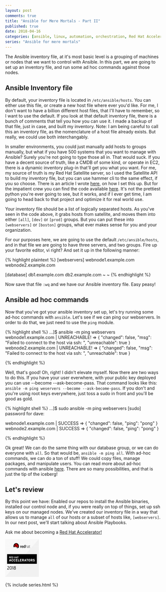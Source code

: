 ```yaml
---
layout: post
comments: true
title: "Ansible for Mere Mortals - Part II"
published: true
date: 2018-04-16
categories: [ansible, linux, automation, orchestration, Red Hat Accelerators]
series: "Ansible for mere mortals"
---
```


The Ansible inventory file, at it's most basic level is a grouping of machines or nodes that we want to control with Ansible. In this part, we are going to set up an inventory file, and run some ad hoc commands against those nodes.

## Ansible Inventory file

By default, your inventory file is located in `/etc/ansible/hosts`. You can either use this file, or create a new host file where ever you'd like. For me, I don't want to have a billion different host files, that I'll have to remember, so I want to use the default. If you look at that default inventory file, there is a bunch of comments that tell you how you can use it. I made a backup of that file, just in case, and built my inventory. Note: I am being careful to call this an inventory file, as the nomenclature of a host file already exists. But really, we could use both interchangably.

In smaller environments, you could just manually add hosts to groups manually, but what if you have 500 systems that you want to manage with Ansible? Surely you're not going to type those all in. That would suck. If you have a decent source of truth, like a CMDB of some kind, or operate in EC2, there is a dynamic inventory plug-in that'll get you what you want. For me, my source of truth is my Red Hat Satellite server, so I used the Satellite API to build my inventory file, but you can use hammer cli to the same effect, if you so choose. There is an article I wrote [here](https://dkalaluhi.github.io/satellite-6-api), on how I set this up. But for the impatient crew you can find the code available [here](https://github.com/dkalaluhi/satInventory). It's not the prettiest python you're ever going to see, but it works, and if I ever get time, I am going to head back to that project and optimize it for real world use.

Your inventory file should be a list of logically separated hosts. As you've seen in the code above, it grabs hosts from satellite, and moves them into either `[all]`, `[dev]` or `[prod]` groups. But you can put these into `[webservers]` or `[boston]` groups, what ever makes sense for you and your organization.

For our purposes here, we are going to use the default `/etc/ansible/hosts`, and in that file we are going to have three servers, and two groups. Fire up your favorite editor, vi right? And set it up in the following manner:

{% highlight plaintext %}
[webservers]
webnode1.example.com
webnode2.example.com

[database]
db1.example.com
db2.example.com
~
~
{% endhighlight %}

Now save that file `:wq` and we have our Ansible inventory file. Easy peasy! 

## Ansible ad hoc commands

Now that you've got your ansible inventory set up, let's try running some ad-hoc commands with `ansible`. Let's see if we can ping our webservers. In order to do that, we just need to use the `ping` module.

{% highlight shell %}
...]$ ansible -m ping webservers
webnode1.example.com | UNREACHABLE! => {
    "changed": false,
    "msg": "Failed to connect to the host via ssh: ",
    "unreachable": true
}
webnode2.example.com | UNREACHABLE! => {
    "changed": false,
    "msg": "Failed to connect to the host via ssh: ",
    "unreachable": true
}

{% endhighlight %}

Well, that's good! Oh, right! I didn't elevate myself. Now there are two ways to do this. If you have your user everwhere, with your public key deployed you can use --become --ask-become-pass. That command looks like this: `ansible -m ping weservers --become --ask-become-pass`. If you don't and you're using root keys everywhere, just toss a sudo in front and you'll be good as gold.

{% highlight shell %}
...]$ sudo ansible -m ping webservers
[sudo] password for dave:

webnode1.example.com | SUCCESS => {
    "changed": false,
    "ping": "pong"
}
webnode2.example.com | SUCCESS => {
    "changed": false,
    "ping": "pong"
}

{% endhighlight %}

Ok great! We can do the same thing with our database group, or we can do everyone with `all`. So that would be, `ansible -m ping all`. With ad-hoc commands, we can do a ton of stuff! We could copy files, manage packages, and manipulate users. You can read more about ad-hoc commands with ansible <a href="http://docs.ansible.com/ansible/latest/user_guide/intro_adhoc.html">here</a>. There are so many possibilities, and that is just the tip of the iceberg!

## Let's review

By this point we have: Enabled our repos to install the Ansible binaries, installed our control node and, if you were really on top of things, set up ssh keys on our managed nodes. We've created our inventory file in a way that allows us to manage `all` of our hosts or a subset of hosts like, `[webservers]`. In our next post, we'll start talking about Ansible Playbooks.

Ask me about becoming a <a href="https://access.redhat.com/accelerators" target="_blank">Red Hat Accelerator!</a>

<a href="https://access.redhat.com/accelerators" target="_blank"><img src="/images/image1.png" width="109" height="122" /></a>

{% include series.html %}